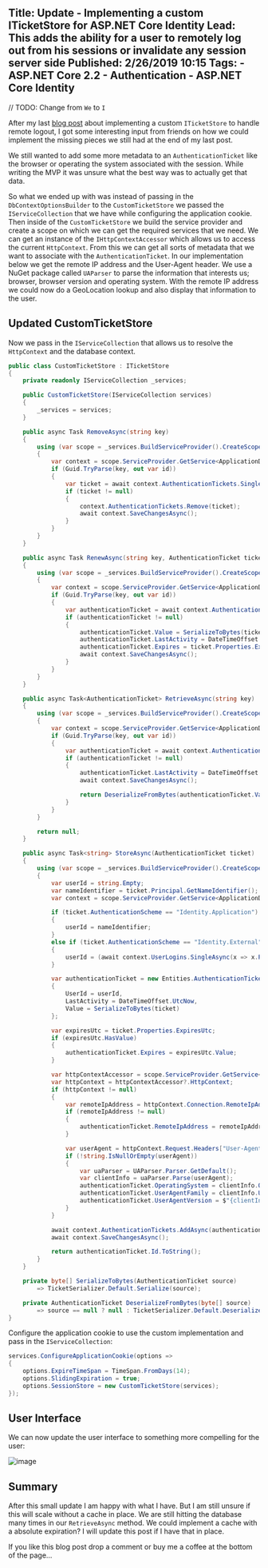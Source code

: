 Title: Update - Implementing a custom ITicketStore for ASP.NET Core Identity
Lead: This adds the ability for a user to remotely log out from his sessions or invalidate any session server side
Published: 2/26/2019 10:15
Tags: 
    - ASP.NET Core 2.2
    - Authentication
    - ASP.NET Core Identity
---

// TODO: Change from `We` to `I`

After my last [blog post](https://ml-software.ch/posts/implementing-a-custom-iticketstore-for-asp-net-core-identity) about implementing a custom `ITicketStore` to handle remote logout, I got some interesting input from friends on how we could implement the missing pieces we still had at the end of my last post.

We still wanted to add some more metadata to an `AuthenticationTicket` like the browser or operating the system associated with the session. While writing the MVP it was unsure what the best way was to actually get that data.

So what we ended up with was instead of passing in the `DbContextOptionsBuilder` to the `CustomTicketStore` we passed the `IServiceCollection` that we have while configuring the application cookie. Then inside of the `CustomTicketStore` we build the service provider and create a scope on which we can get the required services that we need. We can get an instance of the `IHttpContextAccessor` which allows us to access the current `HttpContext`. From this we can get all sorts of metadata that we want to associate with the `AuthenticationTicket`. In our implementation below we get the remote IP address and the User-Agent header. We use a NuGet package called `UAParser` to parse the information that interests us; browser, browser version and operating system. With the remote IP address we could now do a GeoLocation lookup and also display that information to the user.

## Updated CustomTicketStore

Now we pass in the `IServiceCollection` that allows us to resolve the `HttpContext` and the database context.

```csharp
public class CustomTicketStore : ITicketStore
{
    private readonly IServiceCollection _services;

    public CustomTicketStore(IServiceCollection services)
    {
        _services = services;
    }

    public async Task RemoveAsync(string key)
    {
        using (var scope = _services.BuildServiceProvider().CreateScope())
        {
            var context = scope.ServiceProvider.GetService<ApplicationDbContext>();
            if (Guid.TryParse(key, out var id))
            {
                var ticket = await context.AuthenticationTickets.SingleOrDefaultAsync(x => x.Id == id);
                if (ticket != null)
                {
                    context.AuthenticationTickets.Remove(ticket);
                    await context.SaveChangesAsync();
                }
            }
        }
    }

    public async Task RenewAsync(string key, AuthenticationTicket ticket)
    {
        using (var scope = _services.BuildServiceProvider().CreateScope())
        {
            var context = scope.ServiceProvider.GetService<ApplicationDbContext>();
            if (Guid.TryParse(key, out var id))
            {
                var authenticationTicket = await context.AuthenticationTickets.FindAsync(id);
                if (authenticationTicket != null)
                {
                    authenticationTicket.Value = SerializeToBytes(ticket);
                    authenticationTicket.LastActivity = DateTimeOffset.UtcNow;
                    authenticationTicket.Expires = ticket.Properties.ExpiresUtc;
                    await context.SaveChangesAsync();
                }
            }
        }
    }

    public async Task<AuthenticationTicket> RetrieveAsync(string key)
    {
        using (var scope = _services.BuildServiceProvider().CreateScope())
        {
            var context = scope.ServiceProvider.GetService<ApplicationDbContext>();
            if (Guid.TryParse(key, out var id))
            {
                var authenticationTicket = await context.AuthenticationTickets.FindAsync(id);
                if (authenticationTicket != null)
                {
                    authenticationTicket.LastActivity = DateTimeOffset.UtcNow;
                    await context.SaveChangesAsync();

                    return DeserializeFromBytes(authenticationTicket.Value);
                }
            }
        }

        return null;
    }

    public async Task<string> StoreAsync(AuthenticationTicket ticket)
    {
        using (var scope = _services.BuildServiceProvider().CreateScope())
        {
            var userId = string.Empty;
            var nameIdentifier = ticket.Principal.GetNameIdentifier();
            var context = scope.ServiceProvider.GetService<ApplicationDbContext>();

            if (ticket.AuthenticationScheme == "Identity.Application")
            {
                userId = nameIdentifier;
            }
            else if (ticket.AuthenticationScheme == "Identity.External")
            {
                userId = (await context.UserLogins.SingleAsync(x => x.ProviderKey == nameIdentifier)).UserId;
            }

            var authenticationTicket = new Entities.AuthenticationTicket()
            {
                UserId = userId,
                LastActivity = DateTimeOffset.UtcNow,
                Value = SerializeToBytes(ticket)
            };

            var expiresUtc = ticket.Properties.ExpiresUtc;
            if (expiresUtc.HasValue)
            {
                authenticationTicket.Expires = expiresUtc.Value;
            }

            var httpContextAccessor = scope.ServiceProvider.GetService<IHttpContextAccessor>();
            var httpContext = httpContextAccessor?.HttpContext;
            if (httpContext != null)
            {
                var remoteIpAddress = httpContext.Connection.RemoteIpAddress;
                if (remoteIpAddress != null)
                {
                    authenticationTicket.RemoteIpAddress = remoteIpAddress.ToString();
                }

                var userAgent = httpContext.Request.Headers["User-Agent"];
                if (!string.IsNullOrEmpty(userAgent))
                {
                    var uaParser = UAParser.Parser.GetDefault();
                    var clientInfo = uaParser.Parse(userAgent);
                    authenticationTicket.OperatingSystem = clientInfo.OS.ToString();
                    authenticationTicket.UserAgentFamily = clientInfo.UserAgent.Family;
                    authenticationTicket.UserAgentVersion = $"{clientInfo.UserAgent.Major}.{clientInfo.UserAgent.Minor}.{clientInfo.UserAgent.Patch}";
                }
            }

            await context.AuthenticationTickets.AddAsync(authenticationTicket);
            await context.SaveChangesAsync();

            return authenticationTicket.Id.ToString();
        }
    }

    private byte[] SerializeToBytes(AuthenticationTicket source)
        => TicketSerializer.Default.Serialize(source);

    private AuthenticationTicket DeserializeFromBytes(byte[] source)
        => source == null ? null : TicketSerializer.Default.Deserialize(source);
}
```

Configure the application cookie to use the custom implementation and pass in the `IServiceCollection`:

```csharp
services.ConfigureApplicationCookie(options =>
{
    options.ExpireTimeSpan = TimeSpan.FromDays(14);
    options.SlidingExpiration = true;
    options.SessionStore = new CustomTicketStore(services);
});
```

## User Interface

We can now update the user interface to something more compelling for the user:

![image](/posts/images/UpdatedSessionList.png)

## Summary

After this small update I am happy with what I have. But I am still unsure if this will scale without a cache in place. We are still hitting the database many times in our `RetrieveAsync` method. We could implement a cache with a absolute expiration? I will update this post if I have that in place.

If you like this blog post drop a comment or buy me a coffee at the bottom of the page...
